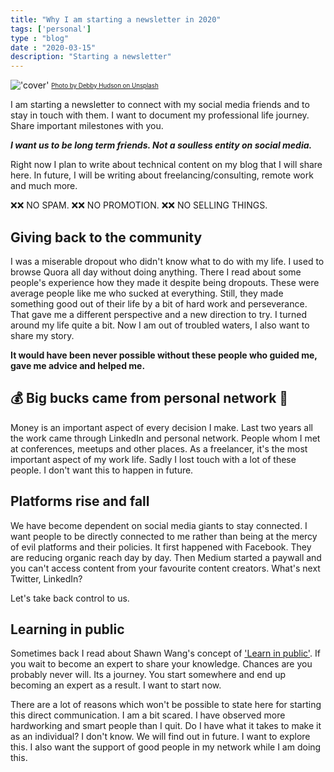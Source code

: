 ```yaml
---
title: "Why I am starting a newsletter in 2020"
tags: ['personal']
type : "blog"
date : "2020-03-15"
description: "Starting a newsletter"
---
```

!['cover'](https://kapilgorve.s3.ap-south-1.amazonaws.com/blog/covers/newsletter.jpg)
<sub><sup>[Photo by Debby Hudson on Unsplash](https://unsplash.com/photos/DR31squbFoA)</sup></sub>

I am starting a newsletter to connect with my social media friends and to stay in touch with them. I want to document my professional life journey. Share important milestones with you.

***I want us to be long term friends. Not a soulless entity on social media.***

Right now I plan to write about technical content on my blog that I will share here. In future, I will be writing about freelancing/consulting, remote work and much more.

❌❌ NO SPAM. ❌❌ NO PROMOTION. ❌❌ NO SELLING THINGS.

## Giving back to the community
I was a miserable dropout who didn't know what to do with my life. I used to browse Quora all day without doing anything. There I read about some people's experience how they made it despite being dropouts. These were average people like me who sucked at everything. Still, they made something good out of their life by a bit of hard work and perseverance. That gave me a different perspective and a new direction to try. I turned around my life quite a bit. Now I am out of troubled waters, I also want to share my story.

**It would have been never possible without these people who guided me, gave me advice and helped me.**

## 💰 Big bucks came from personal network 🤑
Money is an important aspect of every decision I make. Last two years all the work came through LinkedIn and personal network. People whom I met at conferences, meetups and other places. As a freelancer, it's the most important aspect of my work life. Sadly I lost touch with a lot of these people. I don't want this to happen in future.

## Platforms rise and fall
We have become dependent on social media giants to stay connected. I want people to be directly connected to me rather than being at the mercy of evil platforms and their policies. It first happened with Facebook. They are reducing organic reach day by day. Then Medium started a paywall and you can't access content from your favourite content creators.  What's next Twitter, LinkedIn?

Let's take back control to us.

## Learning in public
Sometimes back I read about Shawn Wang's concept of ['Learn in public'](https://www.swyx.io/writing/learn-in-public/). If you wait to become an expert to share your knowledge. Chances are you probably never will. Its a journey. You start somewhere and end up becoming an expert as a result. I want to start now.

There are a lot of reasons which won't be possible to state here for starting this direct communication. I am a bit scared. I have observed more hardworking and smart people than I quit. Do I have what it takes to make it as an individual? I don't  know. We will find out in future. I want to explore this. I also want the support of good people in my network while I am doing this.